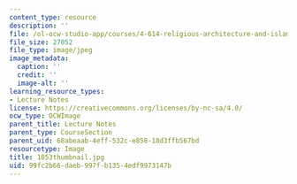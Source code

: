 ```yaml
---
content_type: resource
description: ''
file: /ol-ocw-studio-app/courses/4-614-religious-architecture-and-islamic-cultures-fall-2002/99fc2b66daeb997fb1354edf9973147b_1053thumbnail.jpg
file_size: 27052
file_type: image/jpeg
image_metadata:
  caption: ''
  credit: ''
  image-alt: ''
learning_resource_types:
- Lecture Notes
license: https://creativecommons.org/licenses/by-nc-sa/4.0/
ocw_type: OCWImage
parent_title: Lecture Notes
parent_type: CourseSection
parent_uid: 68abeaab-4eff-532c-e858-18d3ffb567bd
resourcetype: Image
title: 1053thumbnail.jpg
uid: 99fc2b66-daeb-997f-b135-4edf9973147b
---
```

